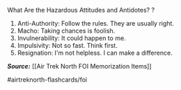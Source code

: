 What Are the Hazardous Attitudes and Antidotes?
?
1. Anti-Authority: Follow the rules. They are usually right.
2. Macho: Taking chances is foolish.
3. Invulnerability: It could happen to me.
4. Impulsivity: Not so fast. Think first.
5. Resignation: I'm not helpless. I can make a difference.
<!--SR:!2022-10-01,1,230-->

***Source:*** [[Air Trek North FOI Memorization Items]]

#airtreknorth-flashcards/foi 